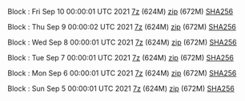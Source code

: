 Block : Fri Sep 10 00:00:01 UTC 2021 [7z](https://transfer.sh/xLYfD0/bootstrap.dat.20210910.7z) (624M) [zip](https://transfer.sh/DWjB38/bootstrap.dat.20210910.zip) (672M) [SHA256](https://transfer.sh/5j8FGR/sha256.txt)

Block : Thu Sep  9 00:00:02 UTC 2021 [7z](https://transfer.sh/oMgXpO/bootstrap.dat.20210909.7z) (624M) [zip](https://transfer.sh/84NgTE/bootstrap.dat.20210909.zip) (672M) [SHA256](https://transfer.sh/qkC9PS/sha256.txt)

Block : Wed Sep  8 00:00:01 UTC 2021 [7z](https://transfer.sh/lrx2P0/bootstrap.dat.20210908.7z) (624M) [zip](https://transfer.sh/hKSa5w/bootstrap.dat.20210908.zip) (672M) [SHA256](https://transfer.sh/6C0TiU/sha256.txt)

Block : Tue Sep  7 00:00:01 UTC 2021 [7z](https://transfer.sh/9arwzY/bootstrap.dat.20210907.7z) (624M) [zip](https://transfer.sh/awQkBk/bootstrap.dat.20210907.zip) (672M) [SHA256](https://transfer.sh/IYDAYP/sha256.txt)

Block : Mon Sep  6 00:00:01 UTC 2021 [7z](https://transfer.sh/ss0g3c/bootstrap.dat.20210906.7z) (624M) [zip](https://transfer.sh/HlDBdp/bootstrap.dat.20210906.zip) (672M) [SHA256](https://transfer.sh/aG2DpJ/sha256.txt)

Block : Sun Sep  5 00:00:01 UTC 2021 [7z](https://transfer.sh/mI4xdd/bootstrap.dat.20210905.7z) (624M) [zip](https://transfer.sh/kwq4TH/bootstrap.dat.20210905.zip) (672M) [SHA256](https://transfer.sh/tID0Kj/sha256.txt)

